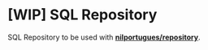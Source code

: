 # [WIP] SQL Repository

SQL Repository to be used with **[nilportugues/repository](https://github.com/nilportugues/php-repository)**.
